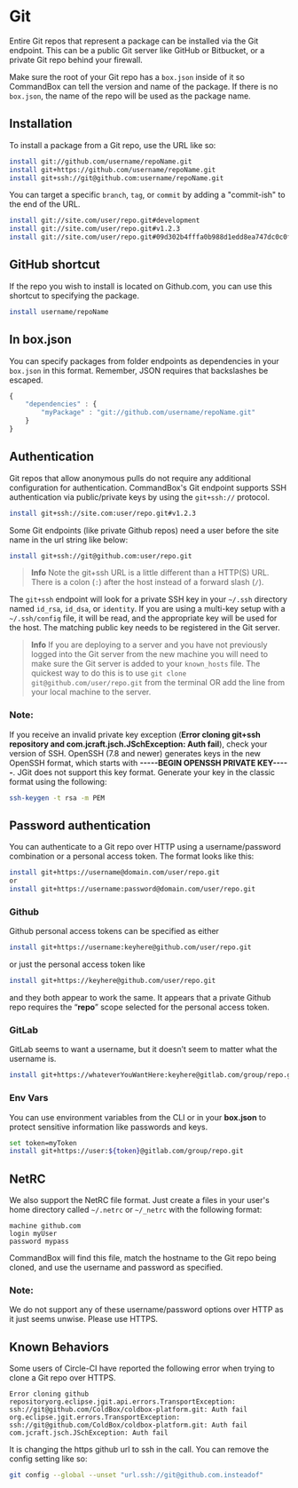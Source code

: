 # Git

Entire Git repos that represent a package can be installed via the Git endpoint. This can be a public Git server like GitHub or Bitbucket, or a private Git repo behind your firewall.

Make sure the root of your Git repo has a `box.json` inside of it so CommandBox can tell the version and name of the package. If there is no `box.json`, the name of the repo will be used as the package name.

## Installation

To install a package from a Git repo, use the URL like so:

```bash
install git://github.com/username/repoName.git
install git+https://github.com/username/repoName.git
install git+ssh://git@github.com:username/repoName.git
```

You can target a specific `branch`, `tag`, or `commit` by adding a "commit-ish" to the end of the URL.

```bash
install git://site.com/user/repo.git#development
install git://site.com/user/repo.git#v1.2.3
install git://site.com/user/repo.git#09d302b4fffa0b988d1edd8ea747dc0c0f2883ea
```

## GitHub shortcut

If the repo you wish to install is located on Github.com, you can use this shortcut to specifying the package.

```bash
install username/repoName
```

## In box.json

You can specify packages from folder endpoints as dependencies in your `box.json` in this format. Remember, JSON requires that backslashes be escaped.

```javascript
{
    "dependencies" : {
        "myPackage" : "git://github.com/username/repoName.git"
    }
}
```

## Authentication

Git repos that allow anonymous pulls do not require any additional configuration for authentication. CommandBox's Git endpoint supports SSH authentication via public/private keys by using the `git+ssh://` protocol.

```bash
install git+ssh://site.com:user/repo.git#v1.2.3
```

Some Git endpoints (like private Github repos) need a user before the site name in the url string like below:

```bash
install git+ssh://git@github.com:user/repo.git
```

> **Info** Note the git+ssh URL is a little different than a HTTP(S) URL. There is a colon (`:`) after the host instead of a forward slash (`/`).

The `git+ssh` endpoint will look for a private SSH key in your `~/.ssh` directory named `id_rsa`, `id_dsa`, or `identity`. If you are using a multi-key setup with a `~/.ssh/config` file, it will be read, and the appropriate key will be used for the host. The matching public key needs to be registered in the Git server.

> **Info** If you are deploying to a server and you have not previously logged into the Git server from the new machine you will need to make sure the Git server is added to your `known_hosts` file. The quickest way to do this is to use `git clone git@github.com/user/repo.git` from the terminal OR add the line from your local machine to the server.

### Note:

If you receive an invalid private key exception (**Error cloning git+ssh repository and com.jcraft.jsch.JSchException: Auth fail**), check your version of SSH. OpenSSH (7.8 and newer) generates keys in the new OpenSSH format, which starts with **-----BEGIN OPENSSH PRIVATE KEY-----**. JGit does not support this key format. Generate your key in the classic format using the following:

```bash
ssh-keygen -t rsa -m PEM
```

## Password authentication

You can authenticate to a Git repo over HTTP using a username/password combination or a personal access token. The format looks like this:

```bash
install git+https://username@domain.com/user/repo.git
or
install git+https://username:password@domain.com/user/repo.git
```

### Github

Github personal access tokens can be specified as either

```bash
install git+https://username:keyhere@github.com/user/repo.git
```

or just the personal access token like

```bash
install git+https://keyhere@github.com/user/repo.git
```

and they both appear to work the same. It appears that a private Github repo requires the “**repo**” scope selected for the personal access token.

### GitLab <a href="#gitlab" id="gitlab"></a>

GitLab seems to want a username, but it doesn’t seem to matter what the username is.

```bash
install git+https://whateverYouWantHere:keyhere@gitlab.com/group/repo.git
```

### Env Vars <a href="#env-vars" id="env-vars"></a>

You can use environment variables from the CLI or in your **box.json** to protect sensitive information like passwords and keys.

```bash
set token=myToken
install git+https://user:${token}@gitlab.com/group/repo.git
```

## NetRC

We also support the NetRC file format. Just create a files in your user's home directory called `~/.netrc` or `~/_netrc` with the following format:

```
machine github.com
login myUser
password mypass
```

CommandBox will find this file, match the hostname to the Git repo being cloned, and use the username and password as specified.

### Note:

We do not support any of these username/password options over HTTP as it just seems unwise. Please use HTTPS.

## Known Behaviors

Some users of Circle-CI have reported the following error when trying to clone a Git repo over HTTPS.

```
Error cloning github repositoryorg.eclipse.jgit.api.errors.TransportException: ssh://git@github.com/ColdBox/coldbox-platform.git: Auth fail 
org.eclipse.jgit.errors.TransportException: ssh://git@github.com/ColdBox/coldbox-platform.git: Auth fail 
com.jcraft.jsch.JSchException: Auth fail 
```

It is changing the https github url to ssh in the call. You can remove the config setting like so:

```bash
git config --global --unset "url.ssh://git@github.com.insteadof"
```
